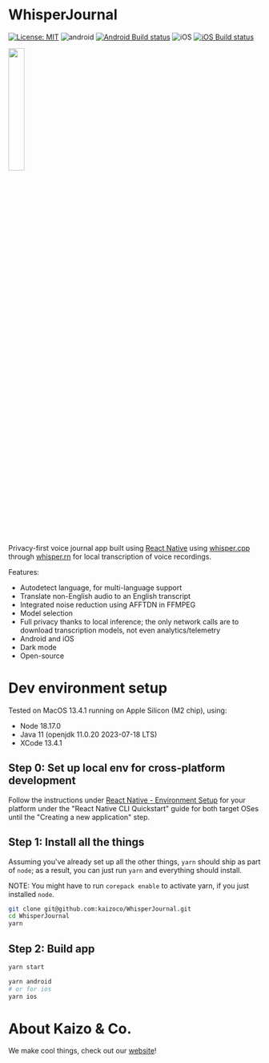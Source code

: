 # WhisperJournal

[![License: MIT](https://img.shields.io/badge/license-MIT-blue.svg)](https://opensource.org/licenses/MIT) ![android](https://img.shields.io/badge/android-3DDC84?logo=android&logoColor=white) [![Android Build status](https://build.appcenter.ms/v0.1/apps/767e9717-9177-438e-b3e6-618d7d779ea4/branches/main/badge)](https://appcenter.ms) ![iOS](https://img.shields.io/badge/iOS-000000?logo=ios&logoColor=white) [![iOS Build status](https://build.appcenter.ms/v0.1/apps/fbefa9e2-b610-461a-9bc2-eed714444570/branches/main/badge)](https://appcenter.ms)

<a href="https://play.google.com/store/apps/details?id=com.kaizoco.WhisperJournal">
  <img src="https://cdn.rawgit.com/steverichey/google-play-badge-svg/master/img/en_get.svg" width="25%">
</a>
  
Privacy-first voice journal app built using [React Native](https://reactnative.dev) using [whisper.cpp](https://github.com/ggerganov/whisper.cpp/) through [whisper.rn](https://github.com/mybigday/whisper.rn/) for local transcription of voice recordings.

Features:

- Autodetect language, for multi-language support
- Translate non-English audio to an English transcript
- Integrated noise reduction using AFFTDN in FFMPEG
- Model selection
- Full privacy thanks to local inference; the only network calls are to download transcription models, not even analytics/telemetry
- Android and iOS
- Dark mode
- Open-source

# Dev environment setup

Tested on MacOS 13.4.1 running on Apple Silicon (M2 chip), using:

- Node 18.17.0
- Java 11 (openjdk 11.0.20 2023-07-18 LTS)
- XCode 13.4.1

## Step 0: Set up local env for cross-platform development

Follow the instructions under [React Native - Environment Setup](https://reactnative.dev/docs/environment-setup) for your platform under the "React Native CLI Quickstart" guide for both target OSes until the "Creating a new application" step.

## Step 1: Install all the things

Assuming you've already set up all the other things, `yarn` should ship as part of `node`; as a result, you can just run `yarn` and everything should install.

NOTE: You might have to run `corepack enable` to activate yarn, if you just installed `node`.

```bash
git clone git@github.com:kaizoco/WhisperJournal.git
cd WhisperJournal
yarn
```

## Step 2: Build app

```bash
yarn start

yarn android
# or for ios
yarn ios
```

# About Kaizo & Co.

We make cool things, check out our [website](https://kaizoco.com)!
